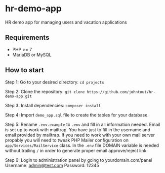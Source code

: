 # hr-demo-app
HR demo app for managing users and vacation applications


## Requirements
<ul>
<li>PHP >= 7</li>
<li>MariaDB or MySQL</li>
</ul>

## How to start
Step 1: Go to your desired directory: `cd projects`

Step 2: Clone the repository: `git clone https://github.com/johntout/hr-demo-app.git`

Step 3: Install dependencies: `composer install`

Step 4: Import `demo_app.sql` file to create the tables for your database.

Step 5: Rename `.env.example` to `.env` and fill in all information needed. Email is set up to work with mailtrap. You have just to fill in the username and email provided by mailtrap. If you need to work with your own mail server propably you will need to tweak PHP Mailer configuration on `app/Services/MailService` class. In the `.env` file DOMAIN variable is needed without trailing `/` in order to generate proper email approve/reject link. 

Step 6: Login to administration panel by going to yourdomain.com/panel
Username: admin@test.com
Password: 12345
